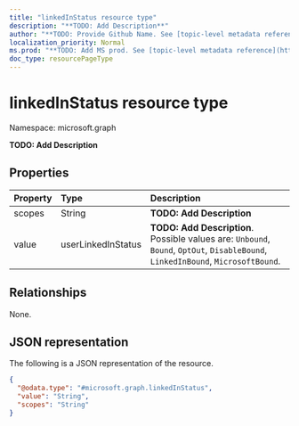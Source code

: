 ```yaml
---
title: "linkedInStatus resource type"
description: "**TODO: Add Description**"
author: "**TODO: Provide Github Name. See [topic-level metadata reference](https://msgo.azurewebsites.net/add/document/guidelines/metadata.html#topic-level-metadata)**"
localization_priority: Normal
ms.prod: "**TODO: Add MS prod. See [topic-level metadata reference](https://msgo.azurewebsites.net/add/document/guidelines/metadata.html#topic-level-metadata)**"
doc_type: resourcePageType
---
```


# linkedInStatus resource type


Namespace: microsoft.graph

**TODO: Add Description**

## Properties
|Property|Type|Description|
|:---|:---|:---|
|scopes|String|**TODO: Add Description**|
|value|userLinkedInStatus|**TODO: Add Description**. Possible values are: `Unbound`, `Bound`, `OptOut`, `DisableBound`, `LinkedInBound`, `MicrosoftBound`.|

## Relationships
None.

## JSON representation
The following is a JSON representation of the resource.
<!-- {
  "blockType": "resource",
  "@odata.type": "microsoft.graph.linkedInStatus"
}
-->
``` json
{
  "@odata.type": "#microsoft.graph.linkedInStatus",
  "value": "String",
  "scopes": "String"
}
```

